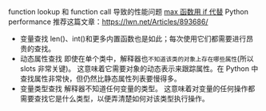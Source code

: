 function lookup 和 function call 导致的性能问题
[max 函数用 if 代替](python%E7%9A%84max%E5%87%BD%E6%95%B0%E5%BE%88%E6%85%A2.py)
Python performance 推荐这篇文章：https://lwn.net/Articles/893686/

- 变量查找
  len()、int()和更多内置函数也是如此；每次使用它们都需要进行昂贵的查找。
- 动态属性查找
  即使在单个类中，解释器也`不知道该类的对象上存在哪些属性`(所以 slots 非常关键)。
  这意味着它需要对象的动态表示来跟踪属性。在 Python 中查找属性非常快，但仍然比静态属性列表要慢得多。
- 变量类型查找
  解释器不知道任何变量的类型。
  这意味着对变量的任何操作都需要查找它是什么类型，以便弄清楚如何对该类型执行操作。

